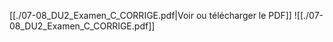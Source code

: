 ﻿[[./07-08_DU2_Examen_C_CORRIGE.pdf|Voir ou télécharger le PDF]]
![[./07-08_DU2_Examen_C_CORRIGE.pdf]]

